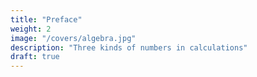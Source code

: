 ```yaml
---
title: "Preface"
weight: 2
image: "/covers/algebra.jpg"
description: "Three kinds of numbers in calculations"
draft: true
---
```


<!-- 
Preface 
IN the study of history, the attention of the
drawn by a peculiar charm towards
those epochs, at which nations, after having
observer
is
secured their independence externally, strive
to obtain
an inward guarantee
by acquiring eminence
in every art of
for their
power,
and
as great in science
peace as they have already
Such an epoch was,
tained in the field of war.
in the
history of the
at-
Arabs, that of the Caliphs
AL MANSUR, HARUN AL RASHID, and AL
MAM UN,
the
illustrious
CHARLEMAGNE;
in the
is
of
which era,
to the public, a new
to the glory of
volume now offered
monument
contemporaries
endeavoured to be raised.
ABU ABDALLAH MOHAMMED BEN MUSA,
of
Khowarezm, who
face,
appears, from his pre-
it
wrote this Treatise at the
Caliph
AL
MAM UN,
was
command
for a long
time consi-
dered as the original inventor of Algebra.
ars olim
of the
' '
^MAHOMETE, Mosis Arabisjilio,
umsumsit=  etenim hujus
rei locuples testis
Hac
initi-
LEO-vi
(
)
words with
NARDUS PISANUS." Such
which HIERONYMUS CARDANUS commences
his
to
are the
which he frequently refers
the work here translated, in a manner to
Ars Magna,
in
leave no doubt of
its identity.
That he was not the inventor of the Art,
now
well established
but that he was the
;
Mohammedan who wrote upon
asserted
in
KHALFA,
initial
*
I
Oriental
several
indebted
treatise
TAV FLUEGEL of Dresden,
from
this
part of
for a
my
^f^\ i_vX
be found
HAJI
us,* and
friend
Mr. Gus-
most interesting extract
HAJI KHALFA'S work.
nuscript copies of the
first
work, cites the
now before
the kindness of
to
to
writers.
in his bibliographical
words of the
am
it, is
is
Complete ma-
are very scarce.
The
only two which I have hitherto had an opportunity of exa-
mining (the one bought
in
Egypt by Dr. EHRENBERG,
and now deposited in the Royal Library
among RICH'S
collection in the British
at Berlin
Museum)
abridgments of the original compilation,
tation
The
of the
initial
words of each work
is
in
the other
are only
which the quo-
generally omitted.
prospect of an edition and Latin translation of the
complete original work,
to
be published by Mr. FLUEGEL,
under the auspices of the Oriental Translation Committee,
must under such circumstances be most
gratifying
friends of Asiatic literature.
to
allvii
(
two
states, in
)
distinct passages, that its author,
MOHAMMED BEN MUSA,
man who had
was the
first
Mussul-
ever written on the solution of
problems by the rules of completion and reduc-
Two
tion.
from which the text of the present
nuscript
edition
marginal notes in the Oxford ma-
is
whose
writer,
and an anonymous Arabic
taken
Bibliotheca Philosophorum is fre-
quently quoted by CASIRI,* likewise maintain
that this production of
was the
first
MOHAMMED BEN MUSA
work written on the subject^ by a
Mohammedan.
ZJ
,
The
+
the first
^ <LJ
first
T. i.
426. 428.
of these marginal notes stands at the top of
page of the manuscript, and reads thus
^ j
fljUUj j-Jl
CASIRI
written in the twelfth century.
Bibliotheca Arabica Escurialensis,
UgJ j
4
fU! J
Jj*l\ Juij!
book written on (the
and reduction by a
fljlsUj
U^
j^\
^ J^
"
art of calculating
Mohammedan
author has introduced into
it
= 
on
J
= 
j--^
This
is
iJJfe
Jjt
<-A
the
first
by) completion
this
account the
rules of various kinds,
in
order to render useful the very rudiments of Algebra."
The
other scholium stands farther on
which
p. 177.
I
have referred
in
my
= 
it
is
notes to the
the
same
to
Arabic text,viii
(
From
manner
the
in
)
in
which our author,
he had under-
speaks of the task
cannot infer that he claimed to be the
his preface,
taken,
we
encouraged him
gebra= 
imply
Caliph AL MAMUN
to write a popular work on Al-
He says that the
inventor.
an expression which would seem to
that other treatises were then already
extant.
From a formula
ference of the circle,
itself
for finding the
which occurs
(Text p. 51, Transl. p. 72),
circum-
in the
I
work
have, in a
drawn the conclusion, that part of the in-
formation comprised in this volume was derived
note,
from an Indian source
;
a conjecture which
is
supported by the direct assertion of the author
by CA-
That MOHAMMED BEN MUSA
of the Bibliotheca Philosophorum quoted
SIRI (i.426, 428).
was conversant with Hindu
science,
is
further
evident from the fact* that he abridged, at
MAMUN'S
request
but before the accession of
that prince to the caliphat
* Related
by EBN AL
nomical tables.
sertation,
&c.
CASIRJ,
AL
AD AMI
i.
p. Ixiv. Ixxii.
the
in the
427, 428.
Sindhind, or
preface to his astro-
COLEBROOKEJ
Dis-astronomical
translated
tables,
by
MOHAM-
MED BEX IBRAHIM AL FAZARI from
work of an Indian astronomer who visited the
court of
ALMANSUR
the
in the 156th
year of the
Hejira (A.D. 773).
The
science as taught
MUSA,
in the treatise
by
now
MOHAMMED BEN
before us, does not
extend beyond quadratic equations,
including
problems with an affected square. These he
solves
by the same
which are followed by
DIOPHANTUS*, and which are taught, though
less
rules
comprehensively, by the Hindu mathemati-
ciansf.
That he should have borrowed from
DIOPHANTUS
is
not at
all
probable
;
for
it
does
not appear that the Arabs had any knowledge
of
DIOPHANTUS' work
before the middle of the
fourth century after the Hejira,
WAFA BUZJANI
rendered
* See
DIOPHANTUS,
it
when ABU'L-
into ArabicJ.
Introd. 11.
Vtjaganita, p.
and Book
iv.
It
pro-
blems 32 and 33.
+
Lilavati,
BROOKE'S
p.
29,
347,
of Mr. COLE-
translation.
| CASIUI
Bibl.
Arab. Escur.
Dissertation, &c. p. Ixxii.
b
i.
433.
COLEBUOOKE'Sis far more probable that the Arabs received
their first
Hindus,
notation
from the
knowledge of Algebra
furnished them with the decimal
of numerals, and with various im-
who
portant points
of mathematical
and astrono-
mical information.
But under whatever obligation our author
may be
to the Hindus, as to the subject matter
of his performance, he seems to have been in-
manner of
dependent of them in the
ing and treating at least the
he follows
in
in
it
= 
expounding his
digest-
method which
rules,
as well as
showing their application, differs considerably
from that of the Hindu mathematical writers.
BnASKARAand BRAHMAGUPTA
cal precepts,
give dogmati-
unsupported by argument, which,
even by the metrical form in which they are
expressed, seem to address themselves rather
to the
memory than
to the reasoning faculty
of the learner=  MOHAMMED
in simple prose, and establishes
by geometrical
illustrations.
gives
his
rules
their accuracy
The Hindus
give
comparatively few examples, and are fond of
investing the statement of their problems inxi
(
rhetorical
pomp
= 
the Arab, on the contrary,
remarkably rich
is
)
in
examples, but he intro-
duces them with the same perspicuous simpli-
city of style
which distinguishes
his rules.
In
solving their problems, the Hindus are satisfied
with pointing at the
result,
and
at the principal
intermediate steps which lead to
it
= 
the Arab
shows the working of each example
at full
length, keeping his view constantly fixed
upon
the two sides of the equation, as upon the two
scales
and showing how any
of a balance,
alteration in one side
is
counterpoised by a cor-
responding change in the other.
Besides the few facts which have already
been mentioned in the course of
little
He
or nothing
lived
is
known
this preface,
of our Author's
life.
and wrote under the caliphat of
AL
MAMUN, and must therefore be distinguished
from ABU JAFAR MOHAMMED BEN MUSA*,
The
father of the latter,
MUSA BEN SHAKER,
whose
native country I do not find recorded, had been a robber
or bandit
in
the
earlier part of his life, but
wards found means
Caliph
AL-MAMUN
;
to attach
who,
had
after-
himself to the court of the
after
MUSA'S death, took care ofwho
likewise a mathematician and astronomer,
under the
flourished
Caliph
AL MOTADED
(who reigned A.H. 279-289, A.D. 892-902).
AL HASSAN. (ABILFARAGII
i.
Histor.
Dyn.
p.
We
mathematics and astronomy.
in
ABULFARAJ
280.
CASIRI,
Each of the sons subsequently distinguished
386. 418).
himself
(/.
c.
p.
281) and from
learn from
KHALLIKAN
F>BN
THABET BEN KORRAH, the well-
^
<*^^) that
iy
of the Almagest, was indebted
translator
known
(art.
HAMMED
men of
j
IrsJUas
s^s
^^
^
\
9
L?lj
(THABET BEN KORRAH)
^"
X\j3
nions to
cT*
t
f)
Harran, and established
left
till MOHAMMED
arrived there, on his return from the Greek domi-
himself at Kafratutha, where he remained
MUSA
and the
EBN KIIALLI-
science at the court of that caliph.
^
MO-
to
AL MOTADED,
for his introduction to
KAN'S words are= 
BEN
and
MOHAMMED, AHMED,
the education of his three sons,
Bagdad. The latter became acquainted with THABET
and on seeing his skill
company him to
lodge at
his
own
and sagacity, invited THABET
Bagdad, where
to ac-
MOHAMMED made him
house, introduced him to the Caliph, and
procured him an appointment
in the
body of astronomers."
EBN KHALLIKAN here speaks of MOHAMMED BEN MUSA
of a
well-known individual
no special
article to
= 
he has however
an account of his
life.
It
is
as
devoted
possibleThe manuscript from whence the
present edition
and which
taken
is
copy the existence of which
able to trace
treatises
Hunt. 214,
It
have as yet been
is,
together with three
and
on Arithmetic
and bears
fol.,
Algebra,
volume marked CMXVIII.
the
contained in
the only
is
preserved in the Bodleian col-
is
lection at Oxford.
other
I
text of the
the date of the
A.H. 743 (A. D. 1342).
transcription
It
is
written in a plain and legible hand, but unfor-
tunately destitute
points
= 
of most of the diacritical
a deficiency which has often been very
sensibly felt
;
for
though the nature of the sub-
ject matter can but seldom leave a doubt as to
the general import of a sentence, yet the true
reading of some passages, and the precise in-
terpretation of others,
scurity.
remain involved in ob-
Besides, there occur several omissions
of words, and even
also instances of
of entire sentences
here mentioned, was undertaken
ancient
and
words or short passages writ-
that the tour into the provinces of the Eastern
pire
;
in
Roman Em-
search of some
Greek works on mathematics or astronomy.xiv
(
)
ten twice over, or words foreign to the sense in-
In printing the Arabic
troduced into the text.
have included in brackets
part, I
words which
I
I
of those
found in the manuscript, the
genuineness of which
such as
many
I
inserted from
and also
suspected,
my own
conjecture, to
supply an apparent hiatus.
The margin of the manuscript is partially filled
with scholia in a very small and almost illegible
character, a few specimens of which will be found
in the notes appended
of them are marked
to
my translation. Some
as being extracted from a
commentary (^A) by AL MOZAIHAFI*, pro-
bably the same author, whose full name is JE-
MALEDDIN ABU ABDALLAH MOHAMMED BEN
OMAR
AL JAZA'if AL MOZAIHAFI, and whose
" Introduction to
Arithmetic," (c^L^l
aUjJU)
^
is
MOHAM-
contained in the same volume with
MED'S work
in the
Numerals are
* Wherever
Bodleian library.
in the text of the
have met with
I
without the diacritical points
tion rests
(
on mere conjecture.
( ?
)
this
-Rocr *Jl
r
?
work always
name,
and
it
my
is
written
pronuncia-xv
(
expressed by words
= 
)
figures are only used in
some of the diagrams, and
in a
few marginal
notes.
The work had been only briefly mentioned
in
URIS' catalogue of the Bodleian manuscripts.
Mr. H.T.
COLEBROOKE
more general
notice,
first
introduced
it
to
inserting a full account
by
of it, with an English translation of the direc-
and
"
Dissertation"
compound, into the notes of the
"
prefixed to his invaluable work,
Algebra, with
tions for the solution of equations, simple
Arithmetic and Mensuration,
from
the Sanscrit
of Brahmegupta and Bhascara" (London, 1817,
4to. pages Ixxv-lxxix.)
The account
BROOKE
of the
work given by Mr. COLE-
excited the attention of a highly dis-
tinguished friend of mathematical science,
encouraged
me
to
translation of the
undertake an edition and
whole and who has taken the
= 
kindest interest in the execution of
He
who
my
task.
has with great patience and care revised
and corrected
my translation,
and has furnished
the commentary, subjoined to the text, in the
form of
common
algebraic notation.
But
my(
obligations to
for his
xvi
)
him are not confined
to this only
luminous advice has enabled
come many difficulties, which,
to
me
;
to over-
my own limit-
ed proficiency in mathematics, would have been
almost insurmountable.
In some notes on the Arabic text which are
appended to
my translation, I have endeavoured,
much
not so
to elucidate, as to point out for
m
further enquiry, a
few circumstances connected
with the history of Algebra.
The comparisons
drawn between the Algebra of the Arabs and
that of the early Italian writers might
perhaps
have been more numerous and more detailed
but
my
;
enquiry was here restricted by the
want of some important works.
MONTUCLA,
COSSALI, HUTTON, and the Basil edition of
CARDANUS' Ars magna, were
which
I
the only sources
had the opportunity of consulting.THE AUTHOR'S PREFACE.
NAME OF GOD, GRACIOUS AND MERCIFUL!
IN THE
This work was written by
He commences
KHOWAREZM.
Praised be
deserve
as
it
by
MOHAMMED BEN MUSA,
God
for his
press our thanks,
to his
thus
= 
bounty towards those who
their virtuous acts
by him prescribed
it
of
= 
in performing which,
adoring creatures, we ex-
and render ourselves worthy of the
continuance (of his mercy), and preserve ourselves from
change
= 
power,
MED
(on
acknowledging
bending before
his might,
and revering his greatness
whom may the blessing of
!
He
God
sent
his
MOHAM-
repose
with
!)
the mission of a prophet, long after any messenger
from above had appeared,
when
justice
had
fallen
into neglect, and when the true way of life
for in vain. Through him he cured of blindness,
saved
through
him from
perdition,
was sought
and
and increasedTil.
was small,
through him what before
and
was scattered.
through him what before
God
our Lord
!
and may
names be hallowed
all his
God; and may
Praised be
his glory increase,
besides
whom
his benediction rest
the Prophet and on his descendants
on
collected
and may
there
is
no
MOHAMMED
!
The learned in times which have passed away, and
among nations which have ceased to exist, were con-
stantly employed in writing books on the several de-
partments of science and on the various branches of
knowledge, bearing in mind those that were to come
after
them, and hoping for a reward proportionate to
their ability,
and trusting that
meet with acknowledgment,
their endeavours
attention,
would
and remem-
content as they were even with a small degree
brance
of praise; small,
if
compared with the pains which they
had undergone, and the
difficulties
which they had
encountered in revealing the secrets and obscurities of
science.
(2)
Some
applied themselves to obtain information which
was not known before them, and
others
left
by
commented upon the
their predecessors,
left it to
difficulties in
posterity
;
the works
and defined the best method
(of study), or rendered the access (to science) easier or(
placed
it
3
more within reach
)
others again discovered
;
mistakes in preceding works, and
arranged that which
was confused, or adjusted what was irregular, and cor-
rected the faults of their fellow-labourers, without arro-
gance towards them, or taking pride in what they did
themselves.
That fondness
guished the
for science,
by which
IMAM AL MAMUN,
the
God
has distin-
Commander
He
Faithful (besides the caliphat which
of the
has vouchsafed
unto him by lawful succession, in the robe of which He
has invested him, and with the honours of which He
has adorned him),
which he shows
that affability
and condescension
to the learned, that
promptitude with
which he protects and supports them in the elucida-
tion of obscurities
has encouraged
and
me
in the
removal of
difficulties,
compose a short work on Cal-
to
culating by (the rules of) Completion and Reduction,
confining
metic,
it
to
such as
what
is
men
easiest
and most useful
constantly
require in
inheritance, legacies, partition, law-suits,
and
in all their dealings with
the measuring of lands,
metrical computation,
sorts
in arith-
cases of
and
trade,
one another, or where
the digging of canals,
geo-
and other objects of various
and kinds are concerned
relying on the good-4
(
ness of
my
)
and hoping that che
intention therein,
learned will reward
it,
by obtaining
me) through
(for
their prayers the excellence of the Divine mercy= 
in requital of which,
may
the abundant bounty of
dence
in
rests with
Him
I
put
lime Throne.
God,
in
my trust.
May
the choicest blessings
God
be theirs
!
My
confi-
this as in every
thing,
He
is
the
!
and
Lord of the Sub-
His blessing descend upon
prophets and heavenly messengers
and
all
theMOHAMMED BEN MUSA'S -->

